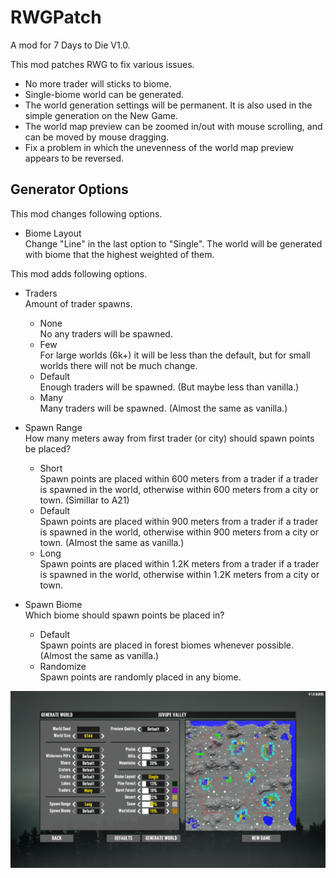 # RWGPatch

A mod for 7 Days to Die V1.0.

This mod patches RWG to fix various issues.

- No more trader will sticks to biome.
- Single-biome world can be generated.
- The world generation settings will be permanent. It is also used in the simple generation on the New Game.
- The world map preview can be zoomed in/out with mouse scrolling, and can be moved by mouse dragging.
- Fix a problem in which the unevenness of the world map preview appears to be reversed.

## Generator Options

This mod changes following options.

- Biome Layout  
  Change "Line" in the last option to "Single". The world will be generated with biome that the highest weighted of them.

This mod adds following options.

- Traders  
  Amount of trader spawns.

  - None  
    No any traders will be spawned.
  - Few  
    For large worlds (6k+) it will be less than the default, but for small worlds there will not be much change.
  - Default  
    Enough traders will be spawned. (But maybe less than vanilla.)
  - Many  
    Many traders will be spawned. (Almost the same as vanilla.)

- Spawn Range  
  How many meters away from first trader (or city) should spawn points be placed?

  - Short  
    Spawn points are placed within 600 meters from a trader if a trader is spawned in the world, otherwise within 600 meters from a city or town. (Simillar to A21)
  - Default  
    Spawn points are placed within 900 meters from a trader if a trader is spawned in the world, otherwise within 900 meters from a city or town. (Almost the same as vanilla.)
  - Long  
    Spawn points are placed within 1.2K meters from a trader if a trader is spawned in the world, otherwise within 1.2K meters from a city or town.

- Spawn Biome  
  Which biome should spawn points be placed in?

  - Default  
    Spawn points are placed in forest biomes whenever possible. (Almost the same as vanilla.)
  - Randomize  
    Spawn points are randomly placed in any biome.

![Screenshot](screenshot.jpg)
